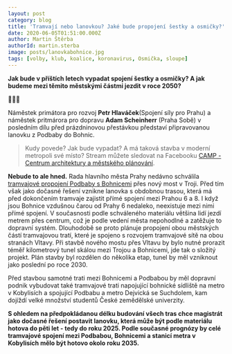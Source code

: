 ```yaml
---
layout: post
category: blog
title: 'Tramvají nebo lanovkou? Jaké bude propojení šestky a osmičky?'
date: 2020-06-05T01:51:00.000Z
author: Martin Štěrba
authorId: martin.sterba
image: posts/lanovkabohnice.jpg
tags: [volby, klub, koalice, koronavirus, Osmička, sloupe]
---
```


**Jak bude v příštích letech vypadat spojení šestky a osmičky? A jak budeme mezi těmito městskými částmi jezdit v roce 2050?**

🚡❎🚋

Náměstek primátora pro rozvoj **Petr Hlaváček**(Spojení síly pro Prahu) a náměstek pritmárora pro dopravu **Adam Scheinherr** (Praha Sobě) v posledním dílu před prázdninovou přestávkou představí připravovanou lanovku z Podbaby do Bohnic.

> Kudy povede? Jak bude vypadat? A má taková stavba v moderní metropoli své místo? Stream můžete sledovat na Facebooku [CAMP - Centrum architektury a městského plánování](https://www.facebook.com/camppraha/).

**Nebude to ale hned.** Rada hlavního města Prahy nedávno schválila [tramvajové propojení Podbaby s Bohnicemi](https://www.idnes.cz/praha/zpravy/podbaba-troja-bohnice-spoji-tramvaj-a-lanovka.A200504_121932_praha-zpravy_rsr) přes nový most v Troji. Před tím však jako dočasné řešení vznikne lanovka s obdobnou trasou, která má před dokončením tramvaje zajistit přímé spojení mezi Prahou 6 a 8. I když jsou Bohnice vzdušnou čarou od Prahy 6 nedaleko, neexistuje mezi nimi přímé spojení. V současnosti podle schváleného materiálu většina lidí jezdí metrem přes centrum, což je podle vedení města nepohodlné a zatěžuje to dopravní systém. Dlouhodobě se proto plánuje propojení obou městských částí tramvajovou tratí, které je spojeno s rozvojem tramvajové sítě na obou stranách Vltavy. Při stavbě nového mostu přes Vltavu by bylo nutné prorazit téměř kilometrový tunel skálou mezi Trojou a Bohnicemi, jde tak o složitý projekt. Plán stavby byl rozdělen do několika etap, tunel by měl vzniknout jako poslední po roce 2030.

Před stavbou samotné trati mezi Bohnicemi a Podbabou by měl dopravní podnik vybudovat také tramvajové trati napojující bohnické sídliště na metro v Kobylisích a spojující Podbabu a metro Dejvická se Suchdolem, kam dojíždí velké množství studentů České zemědělské univerzity.

**S ohledem na předpokládanou délku budování všech tras chce magistrát jako dočasné řešení postavit lanovku, která může být podle materiálu hotova do pěti let - tedy do roku 2025. Podle současné prognózy by celé tramvajové spojení mezi Podbabou, Bohnicemi a stanicí metra v Kobylisích mělo být hotovo okolo roku 2035.**
